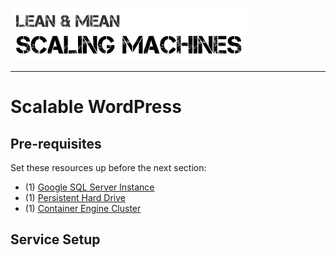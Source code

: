 ![](../images/chrome_2016-07-19_22-54-12.png)

---

# Scalable WordPress


## Pre-requisites
Set these resources up before the next section:

* (1) [Google SQL Server Instance](storage/persistent_storage.md)
* (1) [Persistent Hard Drive](storage/persistent_storage.md)
* (1) [Container Engine Cluster](containers/create_the_cluster.md)

## Service Setup

